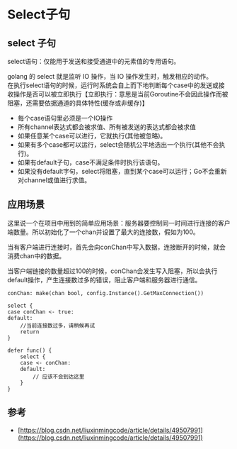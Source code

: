 # Select子句

## select 子句

select语句：仅能用于发送和接受通道中的元素值的专用语句。

golang 的 select 就是监听 IO 操作，当 IO 操作发生时，触发相应的动作。  
在执行select语句的时候，运行时系统会自上而下地判断每个case中的发送或接收操作是否可以被立即执行【立即执行：意思是当前Goroutine不会因此操作而被阻塞，还需要依据通道的具体特性\(缓存或非缓存\)】

* 每个case语句里必须是一个IO操作
* 所有channel表达式都会被求值、所有被发送的表达式都会被求值
* 如果任意某个case可以进行，它就执行\(其他被忽略\)。
* 如果有多个case都可以运行，select会随机公平地选出一个执行\(其他不会执行\)。
* 如果有default子句，case不满足条件时执行该语句。
* 如果没有default字句，select将阻塞，直到某个case可以运行；Go不会重新对channel或值进行求值。

## 应用场景

这里说一个在项目中用到的简单应用场景：服务器要控制同一时间进行连接的客户端数量。所以初始化了一个chan并设置了最大的连接数，假如为100。

当有客户端进行连接时，首先会向conChan中写入数据，连接断开的时候，就会消费chan中的数据。

当客户端链接的数量超过100的时候，conChan会发生写入阻塞，所以会执行default操作，产生连接数过多的错误，阻止客户端和服务器进行通信。

```text
conChan: make(chan bool, config.Instance().GetMaxConnection())

select {
case conChan <- true:
default:
    //当前连接数过多，请稍候再试
    return
}

defer func() {
    select {
    case <- conChan:
    default:
        // 应该不会到达这里
    }
}
```

## 参考

* [https://blog.csdn.net/liuxinmingcode/article/details/49507991](https://blog.csdn.net/liuxinmingcode/article/details/49507991)

